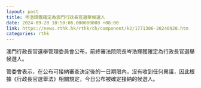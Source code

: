 ```yaml
---
layout: post
title: 岑浩輝獲確定為澳門行政長官選舉候選人
date: 2024-09-20 10:50:06.000000000 +08:00
link: https://news.rthk.hk/rthk/ch/component/k2/1771306-20240920.htm
categories: rthk
---
```


澳門行政長官選舉管理委員會公布，前終審法院院長岑浩輝獲確定為行政長官選舉候選人。

管委會表示，在公布可接納審查決定後的一日期限內，沒有收到任何異議，因此根據《行政長官選舉法》相關規定，今日公布被確定接納的候選人。
